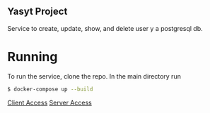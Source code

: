 ## Yasyt Project

Service to create, update, show, and delete user y a postgresql db.

# Running

To run the service, clone the repo.
In the main directory run 
```bash
$ docker-compose up --build
```

[Client Access](http://localhost:3006/)
[Server Access](http://localhost:3000/api/docs)

